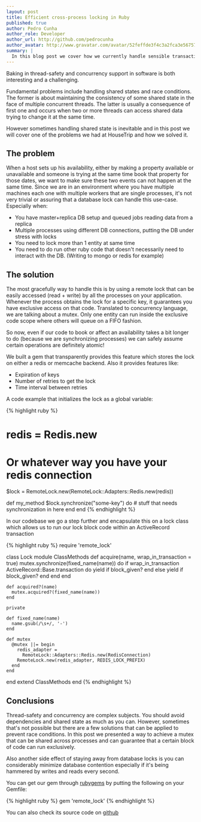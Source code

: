 ```yaml
---
layout: post
title: Efficient cross-process locking in Ruby
published: true
author: Pedro Cunha
author_role: Developer
author_url: http://github.com/pedrocunha
author_avatar: http://www.gravatar.com/avatar/52feffde3f4c3a2fca3e56757f10c269.png
summary: |
  In this blog post we cover how we currently handle sensible transactions between several processes in a thread safe way.
---
```


Baking in thread-safety and concurrency support in software is both interesting and
a challenging.

Fundamental problems include handling shared states and race conditions. The former
is about maintaining the consistency of some shared state in the face of multiple
concurrent threads. The latter is usually a consequence of first one and occurs
when two or more threads can access shared data trying to change it at the same time.

However sometimes handling shared state is inevitable and in this post we will cover
one of the problems we had at HouseTrip and how we solved it.

## The problem

When a host sets up his availability, either by making a property available or
unavailable and someone is trying at the same time book that property for those
dates, we want to make sure these two events can not happen at the same time.
Since we are in an environment where you have multiple machines each one with
multiple workers that are single processes, it's not very trivial or assuring
that a database lock can handle this use-case. Especially when:

- You have master+replica DB setup and queued jobs reading data from a replica
- Multiple processes using different DB connections, putting the DB under stress
with locks
- You need to lock more than 1 entity at same time
- You need to do run other ruby code that doesn't necessarily need to interact
with the DB. (Writing to mongo or redis for example)

## The solution

The most gracefully way to handle this is by using a remote lock that can be
easily accessed (read + write) by all the processes on your application.
Whenever the process obtains the lock for a specific key, it guarantees you have
exclusive access on that code. Translated to concurrency language, we are talking
about a mutex. Only one entity can run inside the exclusive code scope where
others will queue on a FIFO fashion.

So now, even if our code to book or affect an availability takes a bit longer
to do (because we are synchronizing processes) we can safely assume certain
operations are definitely atomic!

We built a gem that transparently provides this feature which stores the lock
on either a redis or memcache backend. Also it provides features like:

- Expiration of keys
- Number of retries to get the lock
- Time interval between retries

A code example that initializes the lock as a global variable:

{% highlight ruby %}
# redis = Redis.new
# Or whatever way you have your redis connection
$lock = RemoteLock.new(RemoteLock::Adapters::Redis.new(redis))

def my_method
  $lock.synchronize("some-key") do
    # stuff that needs synchronization in here
  end
end
{% endhighlight %}

In our codebase we go a step further and encapsulate this on a lock class which
allows us to run our lock block code within an ActiveRecord transaction

{% highlight ruby %}
require 'remote_lock'

class Lock
  module ClassMethods
    def acquire(name, wrap_in_transaction = true)
      mutex.synchronize(fixed_name(name)) do
        if wrap_in_transaction
          ActiveRecord::Base.transaction do
            yield if block_given?
          end
        else
          yield if block_given?
        end
      end
    end

    def acquired?(name)
      mutex.acquired?(fixed_name(name))
    end

    private

    def fixed_name(name)
      name.gsub(/\s+/, '-')
    end

    def mutex
      @mutex ||= begin
        redis_adapter =
          RemoteLock::Adapters::Redis.new(RedisConnection)
        RemoteLock.new(redis_adapter, REDIS_LOCK_PREFIX)
      end
    end

  end
  extend ClassMethods
end
{% endhighlight %}

## Conclusions

Thread-safety and concurrency are complex subjects. You should avoid dependencies
and shared state as much as you can. However, sometimes that's not possible but
there are a few solutions that can be applied to prevent race conditions. In this
post we presented a way to achieve a mutex that can be shared across processes and
can guarantee that a certain block of code can run exclusively.

Also another side effect of staying away from database locks is you can
considerably minimize database contention especially if it's being hammered
by writes and reads every second.

You can get our gem through [rubygems](https://rubygems.org/gems/remote_lock)
by putting the following on your Gemfile:

{% highlight ruby %}
gem 'remote_lock'
{% endhighlight %}

You can also check its source code on [github](https://github.com/HouseTrip/remote_lock)
